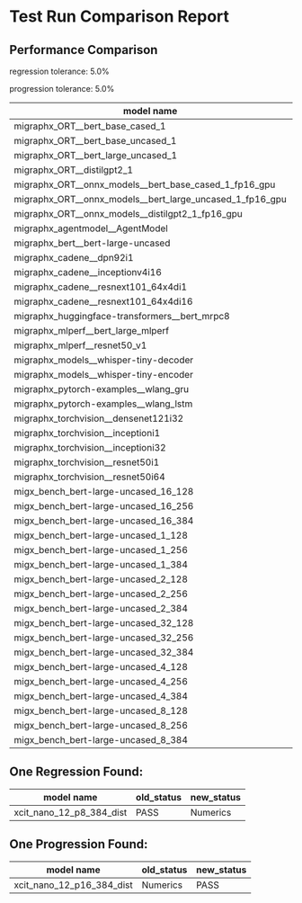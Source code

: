 # Test Run Comparison Report

## Performance Comparison

regression tolerance: 5.0%

progression tolerance: 5.0%

|model name|exit_status|analysis|old_time_ms|new_time_ms|change_ms|percent_change|
|---|---|---|---|---|---|---|
|migraphx_ORT__bert_base_cased_1|PASS|progression|99.2619|86.1189|-13.1429|-13.24%|
|migraphx_ORT__bert_base_uncased_1|PASS|progression|91.6356|86.0288|-5.6067|-6.12%|
|migraphx_ORT__bert_large_uncased_1|PASS|regression|500.6656|567.218|66.5524|13.29%|
|migraphx_ORT__distilgpt2_1|PASS|progression|33.1475|30.1476|-2.9999|-9.05%|
|migraphx_ORT__onnx_models__bert_base_cased_1_fp16_gpu|Numerics|regression|85.976|94.1318|8.1557|9.49%|
|migraphx_ORT__onnx_models__bert_large_uncased_1_fp16_gpu|Numerics|within tol|256.3652|266.925|10.5598|4.12%|
|migraphx_ORT__onnx_models__distilgpt2_1_fp16_gpu|Numerics|progression|50.5913|42.4039|-8.1874|-16.18%|
|migraphx_agentmodel__AgentModel|Numerics|regression|1.3758|1.4594|0.0836|6.08%|
|migraphx_bert__bert-large-uncased|PASS|within tol|380.573|381.9226|1.3496|0.35%|
|migraphx_cadene__dpn92i1|PASS|progression|218.5388|176.6392|-41.8996|-19.17%|
|migraphx_cadene__inceptionv4i16|PASS|within tol|5463.6723|5377.4308|-86.2415|-1.58%|
|migraphx_cadene__resnext101_64x4di1|PASS|progression|344.6747|315.1264|-29.5483|-8.57%|
|migraphx_cadene__resnext101_64x4di16|PASS|within tol|5040.4599|5087.3444|46.8845|0.93%|
|migraphx_huggingface-transformers__bert_mrpc8|PASS|within tol|402.3573|402.6616|0.3044|0.08%|
|migraphx_mlperf__bert_large_mlperf|Numerics|progression|607.1644|423.9435|-183.2209|-30.18%|
|migraphx_mlperf__resnet50_v1|PASS|within tol|96.8228|95.5552|-1.2676|-1.31%|
|migraphx_models__whisper-tiny-decoder|PASS|regression|33.3719|35.5375|2.1656|6.49%|
|migraphx_models__whisper-tiny-encoder|Numerics|regression|179.4321|194.901|15.4689|8.62%|
|migraphx_pytorch-examples__wlang_gru|PASS|within tol|60.5832|63.1035|2.5204|4.16%|
|migraphx_pytorch-examples__wlang_lstm|PASS|progression|21.2275|19.8476|-1.3799|-6.5%|
|migraphx_torchvision__densenet121i32|PASS|within tol|1494.9423|1501.8313|6.889|0.46%|
|migraphx_torchvision__inceptioni1|PASS|within tol|223.626|217.8638|-5.7623|-2.58%|
|migraphx_torchvision__inceptioni32|PASS|within tol|5811.833|5838.1053|26.2723|0.45%|
|migraphx_torchvision__resnet50i1|PASS|within tol|87.7851|84.2184|-3.5667|-4.06%|
|migraphx_torchvision__resnet50i64|PASS|within tol|5422.515|5462.7953|40.2803|0.74%|
|migx_bench_bert-large-uncased_16_128|PASS|within tol|1526.887|1468.6148|-58.2722|-3.82%|
|migx_bench_bert-large-uncased_16_256|PASS|progression|3085.799|2926.5655|-159.2336|-5.16%|
|migx_bench_bert-large-uncased_16_384|Numerics|within tol|4922.1448|4743.2446|-178.9002|-3.63%|
|migx_bench_bert-large-uncased_1_128|PASS|progression|216.7895|154.1302|-62.6593|-28.9%|
|migx_bench_bert-large-uncased_1_256|PASS|within tol|269.0802|281.6143|12.534|4.66%|
|migx_bench_bert-large-uncased_1_384|PASS|within tol|378.753|372.1862|-6.5668|-1.73%|
|migx_bench_bert-large-uncased_2_128|PASS|progression|284.726|255.683|-29.0431|-10.2%|
|migx_bench_bert-large-uncased_2_256|PASS|within tol|429.4487|436.7465|7.2978|1.7%|
|migx_bench_bert-large-uncased_2_384|PASS|regression|744.3882|821.7461|77.3579|10.39%|
|migx_bench_bert-large-uncased_32_128|PASS|progression|3113.4062|2890.0531|-223.3532|-7.17%|
|migx_bench_bert-large-uncased_32_256|PASS|within tol|5789.9085|5842.9197|53.0113|0.92%|
|migx_bench_bert-large-uncased_32_384|Numerics|within tol|9100.8867|9071.227|-29.6598|-0.33%|
|migx_bench_bert-large-uncased_4_128|PASS|progression|505.2134|410.6696|-94.5437|-18.71%|
|migx_bench_bert-large-uncased_4_256|PASS|regression|833.0172|1157.9541|324.9368|39.01%|
|migx_bench_bert-large-uncased_4_384|PASS|regression|1249.911|1667.9548|418.0438|33.45%|
|migx_bench_bert-large-uncased_8_128|PASS|within tol|740.7254|744.0262|3.3008|0.45%|
|migx_bench_bert-large-uncased_8_256|PASS|within tol|1584.9952|1520.2861|-64.7091|-4.08%|
|migx_bench_bert-large-uncased_8_384|PASS|progression|2561.7256|2347.8785|-213.8472|-8.35%|

## One Regression Found:

|model name|old_status|new_status|
|---|---|---|
|xcit_nano_12_p8_384_dist|PASS|Numerics|

## One Progression Found:

|model name|old_status|new_status|
|---|---|---|
|xcit_nano_12_p16_384_dist|Numerics|PASS|

